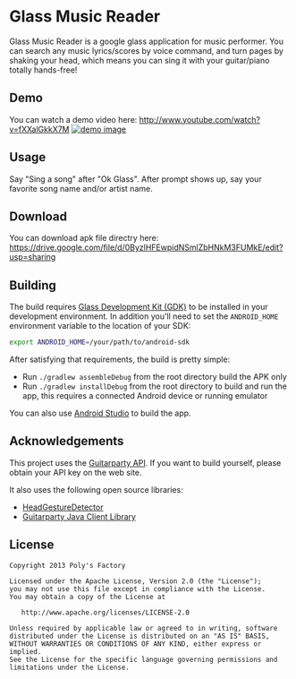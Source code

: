 Glass Music Reader
===========

Glass Music Reader is a google glass application for music performer. You can search any music lyrics/scores by voice command, and turn pages by shaking your head, which means you can sing it with your guitar/piano totally hands-free!

## Demo
You can watch a demo video here: http://www.youtube.com/watch?v=fXXalGkkX7M
[![demo image](http://img.youtube.com/vi/fXXalGkkX7M/hqdefault.jpg)](http://www.youtube.com/watch?v=fXXalGkkX7M)

## Usage
Say "Sing a song" after "Ok Glass". After prompt shows up, say your favorite song name and/or artist name. 

## Download
You can download apk file directry here:
https://drive.google.com/file/d/0ByzlHFEwpidNSmlZbHNkM3FUMkE/edit?usp=sharing

## Building

The build requires [Glass Development Kit (GDK)](https://developers.google.com/glass/develop/gdk/)
to be installed in your development environment. In addition you'll need to set
the `ANDROID_HOME` environment variable to the location of your SDK:

```bash
export ANDROID_HOME=/your/path/to/android-sdk
```

After satisfying that requirements, the build is pretty simple:

* Run `./gradlew assembleDebug` from the root directory build the APK only
* Run `./gradlew installDebug` from the root directory to build and run
  the app, this requires a connected Android device or running
  emulator

You can also use [Android Studio](http://developer.android.com/sdk/installing/studio.html) to build the app.

## Acknowledgements

This project uses the [Guitarparty API](http://www.guitarparty.com/developers/api-docs/getting-started/). If you want to build yourself, please obtain your API key on the web site.

It also uses the following open source libraries:

* [HeadGestureDetector](https://github.com/thorikawa/glass-head-gesture-detector)
* [Guitarparty Java Client Library](https://github.com/thorikawa/guitarparty-java)

## License
```
Copyright 2013 Poly's Factory

Licensed under the Apache License, Version 2.0 (the "License");
you may not use this file except in compliance with the License.
You may obtain a copy of the License at

   http://www.apache.org/licenses/LICENSE-2.0

Unless required by applicable law or agreed to in writing, software
distributed under the License is distributed on an "AS IS" BASIS,
WITHOUT WARRANTIES OR CONDITIONS OF ANY KIND, either express or implied.
See the License for the specific language governing permissions and
limitations under the License.
```




